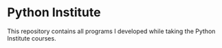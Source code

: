 # Python Institute

This repository contains all programs I developed while taking the Python Institute courses.
